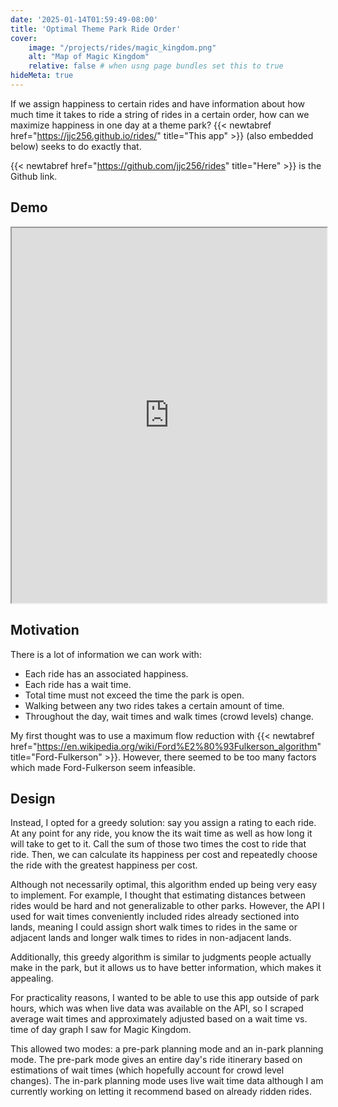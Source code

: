 ```yaml
---
date: '2025-01-14T01:59:49-08:00'
title: 'Optimal Theme Park Ride Order'
cover:
    image: "/projects/rides/magic_kingdom.png"
    alt: "Map of Magic Kingdom"
    relative: false # when usng page bundles set this to true
hideMeta: true
---
```


If we assign happiness to certain rides and have information about how much time it takes to ride a string of rides in a certain order, how can we maximize happiness in one day at a theme park? {{< newtabref href="https://jjc256.github.io/rides/" title="This app" >}} (also embedded below) seeks to do exactly that.

{{< newtabref href="https://github.com/jjc256/rides" title="Here" >}} is the Github link.

## Demo

<iframe src="https://jjc256.github.io/rides/" width="100%" height="600px"></iframe>

## Motivation

There is a lot of information we can work with:

* Each ride has an associated happiness.
* Each ride has a wait time.
* Total time must not exceed the time the park is open.
* Walking between any two rides takes a certain amount of time.
* Throughout the day, wait times and walk times (crowd levels) change.

My first thought was to use a maximum flow reduction with {{< newtabref href="https://en.wikipedia.org/wiki/Ford%E2%80%93Fulkerson_algorithm" title="Ford-Fulkerson" >}}. However, there seemed to be too many factors which made Ford-Fulkerson seem infeasible.

## Design

Instead, I opted for a greedy solution: say you assign a rating to each ride. At any point for any ride, you know the its wait time as well as how long it will take to get to it. Call the sum of those two times the cost to ride that ride. Then, we can calculate its happiness per cost and repeatedly choose the ride with the greatest happiness per cost.

Although not necessarily optimal, this algorithm ended up being very easy to implement. For example, I thought that estimating distances between rides would be hard and not generalizable to other parks. However, the API I used for wait times conveniently included rides already sectioned into lands, meaning I could assign short walk times to rides in the same or adjacent lands and longer walk times to rides in non-adjacent lands.

Additionally, this greedy algorithm is similar to judgments people actually make in the park, but it allows us to have better information, which makes it appealing.

For practicality reasons, I wanted to be able to use this app outside of park hours, which was when live data was available on the API, so I scraped average wait times and approximately adjusted based on a wait time vs. time of day graph I saw for Magic Kingdom.

This allowed two modes: a pre-park planning mode and an in-park planning mode. The pre-park mode gives an entire day's ride itinerary based on estimations of wait times (which hopefully account for crowd level changes). The in-park planning mode uses live wait time data although I am currently working on letting it recommend based on already ridden rides.